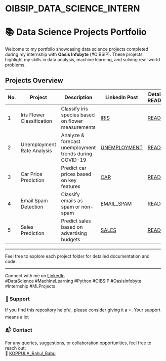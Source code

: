 # OIBSIP_DATA_SCIENCE_INTERN
# 📚 Data Science Projects Portfolio

Welcome to my portfolio showcasing data science projects completed during my internship with **Oasis Infobyte** (#OIBSIP). These projects highlight my skills in data analysis, machine learning, and solving real-world problems.

## Projects Overview

| No. | Project                     | Description                                             | LinkedIn Post                                               | Detailed README                   |
|------|----------------------------|---------------------------------------------------------|-------------------------------------------------------------|----------------------------------|
| 1    | Iris Flower Classification | Classify iris species based on flower measurements      | [IRIS](https://www.linkedin.com/posts/rahul-babu-koppula_oibsip-datascience-machinelearning-activity-7338974365478211584-rbrC?utm_source=share&utm_medium=member_desktop&rcm=ACoAAEQMCpABD4RO0MvOD340mi85zRBCDrHCykQ)   | [README](https://github.com/RAHUL-KOPPULA/OIBSIP_DATA_SCIENCE_INTERN/blob/main/Task_1_Iris_Classification/README.md) |
| 2    | Unemployment Rate Analysis  | Analyze & forecast unemployment trends during COVID-19 | [UNEMPLOYMENT](https://www.linkedin.com/posts/rahul-babu-koppula_oibsip-oasisinfobyte-python-activity-7339914073888759808-qNnP?utm_source=share&utm_medium=member_desktop&rcm=ACoAAEQMCpABD4RO0MvOD340mi85zRBCDrHCykQ)   | [README](https://github.com/RAHUL-KOPPULA/OIBSIP_DATA_SCIENCE_INTERN/blob/main/Task_2_Unemployment_prediction/README.md)|
| 3    | Car Price Prediction        | Predict car prices based on key features                 | [CAR](https://www.linkedin.com/posts/rahul-babu-koppula_oibsip-oasisinfobyte-python-activity-7339915186582994944-ef8Z?utm_source=share&utm_medium=member_desktop&rcm=ACoAAEQMCpABD4RO0MvOD340mi85zRBCDrHCykQ)   | [README](https://github.com/RAHUL-KOPPULA/OIBSIP_DATA_SCIENCE_INTERN/blob/main/Task_3_Car_Price_Prediction/README.md)    |
| 4    | Email Spam Detection        | Classify emails as spam or non-spam                      | [EMAIL_SPAM](https://www.linkedin.com/posts/rahul-babu-koppula_oibsip-oasisinfobyte-python-activity-7339915412924416000-yZPW?utm_source=share&utm_medium=member_desktop&rcm=ACoAAEQMCpABD4RO0MvOD340mi85zRBCDrHCykQ)  | [README](https://github.com/RAHUL-KOPPULA/OIBSIP_DATA_SCIENCE_INTERN/blob/main/Task_4_Email_Spam/README.md)|
| 5    | Sales Prediction            | Predict sales based on advertising budgets               | [SALES](https://www.linkedin.com/posts/rahul-babu-koppula_oibsip-oasisinfobyte-python-activity-7339915328312745984-drJo?utm_source=share&utm_medium=member_desktop&rcm=ACoAAEQMCpABD4RO0MvOD340mi85zRBCDrHCykQ)   | [README](https://github.com/RAHUL-KOPPULA/OIBSIP_DATA_SCIENCE_INTERN/blob/main/Task_5_Sales_Pred/README.md)|

---

Feel free to explore each project folder for detailed documentation and code.

---

Connect with me on [LinkedIn](https://www.linkedin.com/in/rahul-babu-koppula/)  
#DataScience #MachineLearning #Python #OIBSIP #OasisInfobyte #Internship #MLProjects
### 🙌 Support

If you find this repository helpful, please consider giving it a ⭐. Your support means a lot
### 📬 Contact

For any queries, suggestions, or collaboration opportunities, feel free to reach out:  
📧 [KOPPULA_Rahul_Babu](mailto:rahulrkgs34@gmail.com)

